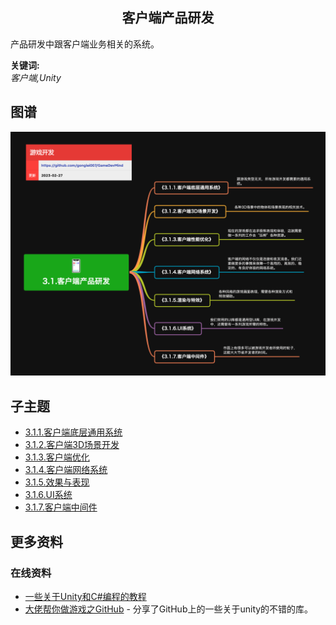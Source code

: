 <h2 align="center">客户端产品研发</h2>
<p>
产品研发中跟客户端业务相关的系统。
</p>

**关键词:**<br/> 
*客户端,Unity*

## 图谱
![图片加载中...](../exports/3.1.客户端产品研发.png?raw=true)

## 子主题
* [3.1.1.客户端底层通用系统](3.1.1.客户端底层通用系统.md)
* [3.1.2.客户端3D场景开发](3.1.2.客户端3D场景开发.md)
* [3.1.3.客户端优化](3.1.3.客户端优化.md)
* [3.1.4.客户端网络系统](3.1.4.客户端网络系统.md)
* [3.1.5.效果与表现](3.1.5.效果与表现.md)
* [3.1.6.UI系统](3.1.6.UI系统.md)
* [3.1.7.客户端中间件](3.1.7.客户端中间件.md)

## 更多资料

### 在线资料
* [一些关于Unity和C#编程的教程](https://catlikecoding.com/unity/tutorials/)
* [大佬帮你做游戏之GitHub](https://zhuanlan.zhihu.com/p/591864923) - 分享了GitHub上的一些关于unity的不错的库。

